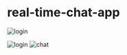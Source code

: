 # real-time-chat-app
![login](https://github.com/ozcaneren/real-time-chat-app/assets/100240225/2682528e-ae63-4036-a050-4ea5532e3ddd)


![login](https://github.com/ozcaneren/real-time-chat-app/assets/100240225/9134187d-5fa8-464f-bfac-9a040d89581f)
![chat](https://github.com/ozcaneren/real-time-chat-app/assets/100240225/b967bec5-ee31-430d-a897-a48530bd7e19)
